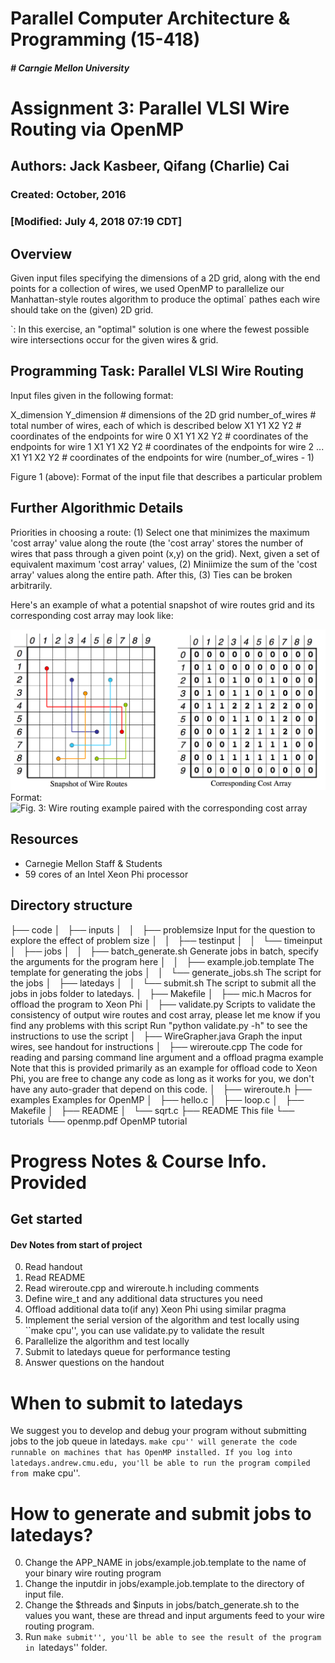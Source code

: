# Parallel Computer Architecture & Programming (15-418)
##### # Carngie Mellon University

# Assignment 3: Parallel VLSI Wire Routing via OpenMP
## Authors: Jack Kasbeer, Qifang (Charlie) Cai
### Created: October, 2016
### [Modified: July 4, 2018 07:19 CDT]

## Overview
Given input files specifying the dimensions of a 2D grid, along with the end points for a collection of wires, 
we used OpenMP to parallelize our Manhattan-style routes algorithm to produce the optimal` pathes each wire should take on the (given) 2D grid.

`: In this exercise, an "optimal" solution is one where the fewest possible wire intersections occur for the given wires & grid.

## Programming Task: Parallel VLSI Wire Routing
Input files given in the following format:

X_dimension Y_dimension # dimensions of the 2D grid
number_of_wires         # total number of wires, each of which is described below
X1 Y1 X2 Y2             # coordinates of the endpoints for wire 0
X1 Y1 X2 Y2             # coordinates of the endpoints for wire 1
X1 Y1 X2 Y2             # coordinates of the endpoints for wire 2
...
X1 Y1 X2 Y2             # coordinates of the endpoints for wire (number_of_wires - 1)

Figure 1 (above): Format of the input file that describes a particular problem

## Further Algorithmic Details
Priorities in choosing a route: (1) Select one that minimizes the maximum 'cost array' value along the route 
(the 'cost array' stores the number of wires that pass through a given point (x,y) on the grid). Next, given a set of equivalent
maximum 'cost array' values, (2) Miniimize the sum of the 'cost array' values along the entire path.  After this, (3) Ties can be broken arbitrarily.

Here's an example of what a potential snapshot of wire routes grid and its corresponding cost array may look like:

![Figure 3: Example of a potential wire routing](./fig3.png)
Format: ![Fig. 3: Wire routing example paired with the corresponding cost array](url)

## Resources
* Carnegie Mellon Staff & Students
* 59 cores of an Intel Xeon Phi processor

## Directory structure
├── code
│   ├── inputs
│   │   ├── problemsize
    	    Input for the question to explore the effect of problem size
│   │   ├── testinput
│   │   └── timeinput
│   ├── jobs
│   │   ├── batch_generate.sh
    	    Generate jobs in batch, specify the arguments for the program here
│   │   ├── example.job.template
    	    The template for generating the jobs
│   │   └── generate_jobs.sh
    	    The script for the jobs
│   ├── latedays
│   │   └── submit.sh
    	    The script to submit all the jobs in jobs folder to latedays.
│   ├── Makefile
│   ├── mic.h
	    Macros for offload the program to Xeon Phi
│   ├── validate.py
        Scripts to validate the consistency of output wire routes and cost array, please let me know if you find
	any problems with this script
	Run "python validate.py -h" to see the instructions to use the script
│   ├── WireGrapher.java
        Graph the input wires, see handout for instructions
│   ├── wireroute.cpp
	The code for reading and parsing command line argument and a offload pragma example
	Note that this is provided primarily as an example for offload code to Xeon Phi, you 
	are free to change any code as long as it works for you, we don't have any auto-grader 
	that depend on this code.
│   ├── wireroute.h
├── examples
    Examples for OpenMP
│   ├── hello.c
│   ├── loop.c
│   ├── Makefile
│   ├── README
│   └── sqrt.c
├── README
    This file
└── tutorials
    └── openmp.pdf
        OpenMP tutorial


# Progress Notes & Course Info. Provided
## Get started
#### Dev Notes from start of project
0. Read handout
1. Read README
2. Read wireroute.cpp and wireroute.h including comments
3. Define wire_t and any additional data structures you need
4. Offload additional data to(if any) Xeon Phi using similar pragma
5. Implement the serial version of the algorithm and test locally using ``make cpu'', you can use validate.py to validate the result
6. Parallelize the algorithm and test locally
7. Submit to latedays queue for performance testing
8. Answer questions on the handout


# When to submit to latedays
We suggest you to develop and debug your program without submitting jobs to the job queue in latedays. ``make cpu'' will generate the code runnable on machines that has OpenMP installed. If you log into latedays.andrew.cmu.edu, you'll be able to run the program compiled from ``make cpu''.

# How to generate and submit jobs to latedays?
0. Change the APP_NAME in jobs/example.job.template to the name of your binary wire routing program
1. Change the inputdir in jobs/example.job.template to the directory of input file.
2. Change the $threads and $inputs in jobs/batch_generate.sh to the values you want, these are thread and input arguments feed to your wire routing program.
3. Run ``make submit'', you'll be able to see the result of the program in ``latedays'' folder.

